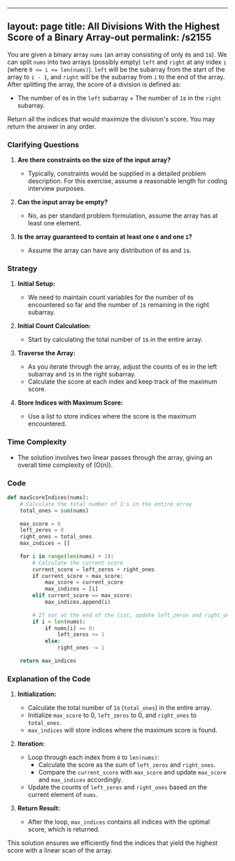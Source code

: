 
---
layout: page
title:  All Divisions With the Highest Score of a Binary Array-out
permalink: /s2155
---

You are given a binary array `nums` (an array consisting of only `0`s and `1`s). We can split `nums` into two arrays (possibly empty) `left` and `right` at any index `i` (where `0 <= i <= len(nums)`). `left` will be the subarray from the start of the array to `i - 1`, and `right` will be the subarray from `i` to the end of the array. After splitting the array, the score of a division is defined as:

- The number of `0`s in the `left` subarray + The number of `1`s in the `right` subarray.

Return all the indices that would maximize the division's score. You may return the answer in any order.

### Clarifying Questions

1. **Are there constraints on the size of the input array?**
   - Typically, constraints would be supplied in a detailed problem description. For this exercise, assume a reasonable length for coding interview purposes.

2. **Can the input array be empty?**
   - No, as per standard problem formulation, assume the array has at least one element.

3. **Is the array guaranteed to contain at least one `0` and one `1`?**
   - Assume the array can have any distribution of `0`s and `1`s.

### Strategy

1. **Initial Setup:**
   - We need to maintain count variables for the number of `0`s encountered so far and the number of `1`s remaining in the right subarray.

2. **Initial Count Calculation:**
   - Start by calculating the total number of `1`s in the entire array.

3. **Traverse the Array:**
   - As you iterate through the array, adjust the counts of `0`s in the left subarray and `1`s in the right subarray.
   - Calculate the score at each index and keep track of the maximum score.

4. **Store Indices with Maximum Score:**
   - Use a list to store indices where the score is the maximum encountered.

### Time Complexity

- The solution involves two linear passes through the array, giving an overall time complexity of \(O(n)\).

### Code

```python
def maxScoreIndices(nums):
    # Calculate the total number of 1's in the entire array
    total_ones = sum(nums)
    
    max_score = 0
    left_zeros = 0
    right_ones = total_ones
    max_indices = []
    
    for i in range(len(nums) + 1):
        # Calculate the current score
        current_score = left_zeros + right_ones
        if current_score > max_score:
            max_score = current_score
            max_indices = [i]
        elif current_score == max_score:
            max_indices.append(i)
        
        # If not at the end of the list, update left_zeros and right_ones
        if i < len(nums):
            if nums[i] == 0:
                left_zeros += 1
            else:
                right_ones -= 1
    
    return max_indices
```

### Explanation of the Code

1. **Initialization:**
   - Calculate the total number of `1`s (`total_ones`) in the entire array.
   - Initialize `max_score` to 0, `left_zeros` to 0, and `right_ones` to `total_ones`.
   - `max_indices` will store indices where the maximum score is found.

2. **Iteration:**
   - Loop through each index from `0` to `len(nums)`:
     - Calculate the score as the sum of `left_zeros` and `right_ones`.
     - Compare the `current_score` with `max_score` and update `max_score` and `max_indices` accordingly.
   - Update the counts of `left_zeros` and `right_ones` based on the current element of `nums`.

3. **Return Result:**
   - After the loop, `max_indices` contains all indices with the optimal score, which is returned.

This solution ensures we efficiently find the indices that yield the highest score with a linear scan of the array.